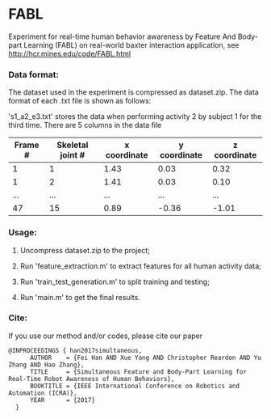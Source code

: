 # FABL
Experiment for real-time human behavior awareness by Feature And Body-part Learning (FABL) on real-world baxter interaction application, see
http://hcr.mines.edu/code/FABL.html

### Data format:
The dataset used in the experiment is compressed as dataset.zip. The data format of each .txt file is shown as follows:

's1_a2_e3.txt' stores the data when performing activity 2 by subject 1 for the third time. There are 5 columns in the data file

|     Frame \#  | Skeletal joint \# |     x coordinate      |     y coordinate      |     z coordinate      |    
| ------------- | -------------     |     -------------     |     -------------     |     -------------     |
|     1         |     1             |     1.43              |     0.03              |     0.32              |
|     1         |     2             |     1.41              |     0.03              |     0.10              |
|     ...       |     ...           |     ...               |     ...               |     ...               |
|     47        |     15            |     0.89              |     -0.36             |     -1.01             |


### Usage:

1. Uncompress dataset.zip to the project;

2. Run 'feature_extraction.m' to extract features for all human activity data;

3. Run 'train_test_generation.m' to split training and testing;

4. Run 'main.m' to get the final results.

### Cite:
If you use our method and/or codes, please cite our paper
```
@INPROCEEDINGS { han2017simultaneous,
      AUTHOR    = {Fei Han AND Xue Yang AND Christopher Reardon AND Yu Zhang AND Hao Zhang},
      TITLE     = {Simultaneous Feature and Body-Part Learning for Real-Time Robot Awareness of Human Behaviors},
      BOOKTITLE = {IEEE International Conference on Robotics and Automation (ICRA)},
      YEAR      = {2017}
  }
```
